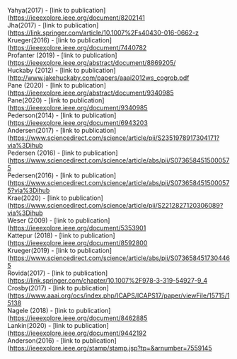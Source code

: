 Yahya(2017) - [link to publication](https://ieeexplore.ieee.org/document/8202141<br />
Jha(2017) - [link to publication](https://link.springer.com/article/10.1007%2Fs40430-016-0662-z<br />
Krueger(2016) - [link to publication](https://ieeexplore.ieee.org/document/7440782<br />
Profanter (2019) - [link to publication](https://ieeexplore.ieee.org/abstract/document/8869205/<br />
Huckaby (2012) - [link to publication](http://www.jakehuckaby.com/papers/aaai2012ws_cogrob.pdf<br />
Pane (2020) - [link to publication](https://ieeexplore.ieee.org/abstract/document/9340985<br />
Pane(2020) - [link to publication](https://ieeexplore.ieee.org/document/9340985<br />
Pederson(2014) - [link to publication](https://ieeexplore.ieee.org/document/6943203<br />
Andersen(2017) - [link to publication](https://www.sciencedirect.com/science/article/pii/S2351978917304171?via%3Dihub<br />
Pedersen (2016) - [link to publication](https://www.sciencedirect.com/science/article/abs/pii/S0736584515000575 <br />
Pedersen(2016) - [link to publication](https://www.sciencedirect.com/science/article/abs/pii/S0736584515000575?via%3Dihub<br />
Krae(2020) - [link to publication](https://www.sciencedirect.com/science/article/pii/S2212827120306089?via%3Dihub<br />
Weser (2009) - [link to publication](https://ieeexplore.ieee.org/document/5353901<br />
Kattepur (2018) - [link to publication](https://ieeexplore.ieee.org/document/8592800 <br />
Krueger(2019) - [link to publication](https://www.sciencedirect.com/science/article/abs/pii/S0736584517304465<br />
Rovida(2017) - [link to publication](https://link.springer.com/chapter/10.1007%2F978-3-319-54927-9_4<br />
Crosby(2017) - [link to publication](https://www.aaai.org/ocs/index.php/ICAPS/ICAPS17/paper/viewFile/15715/15138<br />
Nagele (2018) - [link to publication](https://ieeexplore.ieee.org/document/8462885<br />
Lankin(2020) - [link to publication](https://ieeexplore.ieee.org/document/9442192<br />
Anderson(2016) - [link to publication](https://ieeexplore.ieee.org/stamp/stamp.jsp?tp=&arnumber=7559145<br />
